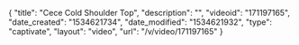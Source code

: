 {
    "title": "Cece Cold Shoulder Top",
    "description": "",
    "videoid": "171197165",
    "date_created": "1534621734",
    "date_modified": "1534621932",
    "type": "captivate",
    "layout": "video",
    "url": "\/v\/video\/171197165"
}